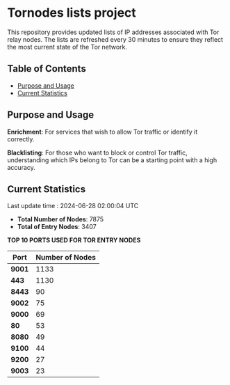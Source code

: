# Tornodes lists project

This repository provides updated lists of IP addresses associated with Tor relay nodes. The lists are refreshed every 30 minutes to ensure they reflect the most current state of the Tor network.

## Table of Contents

- [Purpose and Usage](#purpose-and-usage)
- [Current Statistics](#current-statistics)


## Purpose and Usage

**Enrichment**: For services that wish to allow Tor traffic or identify it correctly.

**Blacklisting**: For those who want to block or control Tor traffic, understanding which IPs belong to Tor can be a starting point with a high accuracy.

## Current Statistics

Last update time : 2024-06-28 02:00:04 UTC

- **Total Number of Nodes**: 7875
- **Total of Entry Nodes**: 3407

**TOP 10 PORTS USED FOR TOR ENTRY NODES**

| **Port** | **Number of Nodes** |
|------|-----------------|
| **9001**   | 1133  |
| **443**   | 1130  |
| **8443**   | 90  |
| **9002**   | 75  |
| **9000**   | 69  |
| **80**   | 53  |
| **8080**   | 49  |
| **9100**   | 44  |
| **9200**   | 27  |
| **9003**   | 23  |

